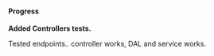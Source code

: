 #### Progress

__Added Controllers tests.__

Tested endpoints.. controller works, DAL and service works.
